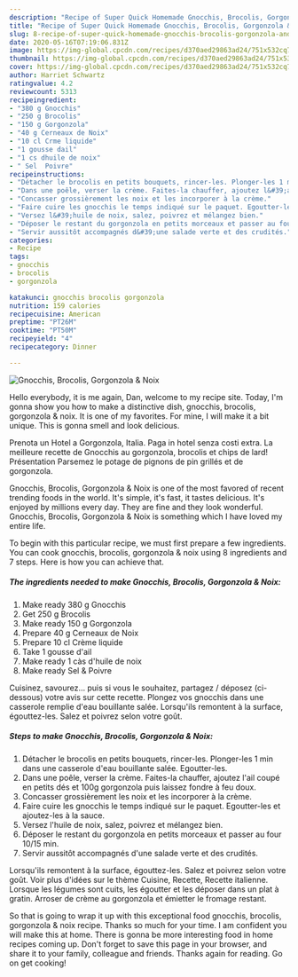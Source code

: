 ```yaml
---
description: "Recipe of Super Quick Homemade Gnocchis, Brocolis, Gorgonzola &amp;amp; Noix"
title: "Recipe of Super Quick Homemade Gnocchis, Brocolis, Gorgonzola &amp;amp; Noix"
slug: 8-recipe-of-super-quick-homemade-gnocchis-brocolis-gorgonzola-and-amp-noix
date: 2020-05-16T07:19:06.831Z
image: https://img-global.cpcdn.com/recipes/d370aed29863ad24/751x532cq70/gnocchis-brocolis-gorgonzola-noix-photo-principale-de-la-recette.jpg
thumbnail: https://img-global.cpcdn.com/recipes/d370aed29863ad24/751x532cq70/gnocchis-brocolis-gorgonzola-noix-photo-principale-de-la-recette.jpg
cover: https://img-global.cpcdn.com/recipes/d370aed29863ad24/751x532cq70/gnocchis-brocolis-gorgonzola-noix-photo-principale-de-la-recette.jpg
author: Harriet Schwartz
ratingvalue: 4.2
reviewcount: 5313
recipeingredient:
- "380 g Gnocchis"
- "250 g Brocolis"
- "150 g Gorgonzola"
- "40 g Cerneaux de Noix"
- "10 cl Crme liquide"
- "1 gousse dail"
- "1 cs dhuile de noix"
- " Sel  Poivre"
recipeinstructions:
- "Détacher le brocolis en petits bouquets, rincer-les. Plonger-les 1 min dans une casserole d&#39;eau bouillante salée. Egoutter-les."
- "Dans une poêle, verser la crème. Faites-la chauffer, ajoutez l&#39;ail coupé en petits dés et 100g gorgonzola puis laissez fondre à feu doux."
- "Concasser grossièrement les noix et les incorporer à la crème."
- "Faire cuire les gnocchis le temps indiqué sur le paquet. Egoutter-les et ajoutez-les à la sauce."
- "Versez l&#39;huile de noix, salez, poivrez et mélangez bien."
- "Déposer le restant du gorgonzola en petits morceaux et passer au four 10/15 min."
- "Servir aussitôt accompagnés d&#39;une salade verte et des crudités."
categories:
- Recipe
tags:
- gnocchis
- brocolis
- gorgonzola

katakunci: gnocchis brocolis gorgonzola 
nutrition: 159 calories
recipecuisine: American
preptime: "PT26M"
cooktime: "PT50M"
recipeyield: "4"
recipecategory: Dinner

---
```



![Gnocchis, Brocolis, Gorgonzola &amp; Noix](https://img-global.cpcdn.com/recipes/d370aed29863ad24/751x532cq70/gnocchis-brocolis-gorgonzola-noix-photo-principale-de-la-recette.jpg)

Hello everybody, it is me again, Dan, welcome to my recipe site. Today, I'm gonna show you how to make a distinctive dish, gnocchis, brocolis, gorgonzola &amp; noix. It is one of my favorites. For mine, I will make it a bit unique. This is gonna smell and look delicious.

Prenota un Hotel a Gorgonzola, Italia. Paga in hotel senza costi extra. La meilleure recette de Gnocchis au gorgonzola, brocolis et chips de lard! Présentation Parsemez le potage de pignons de pin grillés et de gorgonzola.

Gnocchis, Brocolis, Gorgonzola &amp; Noix is one of the most favored of recent trending foods in the world. It's simple, it's fast, it tastes delicious. It's enjoyed by millions every day. They are fine and they look wonderful. Gnocchis, Brocolis, Gorgonzola &amp; Noix is something which I have loved my entire life.


To begin with this particular recipe, we must first prepare a few ingredients. You can cook gnocchis, brocolis, gorgonzola &amp; noix using 8 ingredients and 7 steps. Here is how you can achieve that.

<!--inarticleads1-->

##### The ingredients needed to make Gnocchis, Brocolis, Gorgonzola &amp; Noix:

1. Make ready 380 g Gnocchis
1. Get 250 g Brocolis
1. Make ready 150 g Gorgonzola
1. Prepare 40 g Cerneaux de Noix
1. Prepare 10 cl Crème liquide
1. Take 1 gousse d&#39;ail
1. Make ready 1 càs d&#39;huile de noix
1. Make ready  Sel &amp; Poivre


Cuisinez, savourez… puis si vous le souhaitez, partagez / déposez (ci-dessous) votre avis sur cette recette. Plongez vos gnocchis dans une casserole remplie d&#39;eau bouillante salée. Lorsqu&#39;ils remontent à la surface, égouttez-les. Salez et poivrez selon votre goût. 

<!--inarticleads2-->

##### Steps to make Gnocchis, Brocolis, Gorgonzola &amp; Noix:

1. Détacher le brocolis en petits bouquets, rincer-les. Plonger-les 1 min dans une casserole d&#39;eau bouillante salée. Egoutter-les.
1. Dans une poêle, verser la crème. Faites-la chauffer, ajoutez l&#39;ail coupé en petits dés et 100g gorgonzola puis laissez fondre à feu doux.
1. Concasser grossièrement les noix et les incorporer à la crème.
1. Faire cuire les gnocchis le temps indiqué sur le paquet. Egoutter-les et ajoutez-les à la sauce.
1. Versez l&#39;huile de noix, salez, poivrez et mélangez bien.
1. Déposer le restant du gorgonzola en petits morceaux et passer au four 10/15 min.
1. Servir aussitôt accompagnés d&#39;une salade verte et des crudités.


Lorsqu&#39;ils remontent à la surface, égouttez-les. Salez et poivrez selon votre goût. Voir plus d&#39;idées sur le thème Cuisine, Recette, Recette italienne. Lorsque les légumes sont cuits, les égoutter et les déposer dans un plat à gratin. Arroser de crème au gorgonzola et émietter le fromage restant. 

So that is going to wrap it up with this exceptional food gnocchis, brocolis, gorgonzola &amp; noix recipe. Thanks so much for your time. I am confident you will make this at home. There is gonna be more interesting food in home recipes coming up. Don't forget to save this page in your browser, and share it to your family, colleague and friends. Thanks again for reading. Go on get cooking!

